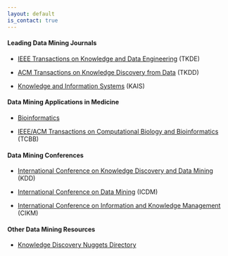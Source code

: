 ```yaml
---
layout: default
is_contact: true
---
```

#### Leading Data Mining Journals

* [IEEE Transactions on Knowledge and Data Engineering](https://dblp.uni-trier.de/db/journals/tkde/) (TKDE)

* [ACM Transactions on Knowledge Discovery from Data](https://dblp.uni-trier.de/db/journals/tkdd/) (TKDD)

* [Knowledge and Information Systems](https://dblp.uni-trier.de/db/journals/kais/) (KAIS)

#### Data Mining Applications in Medicine

* [Bioinformatics](https://dblp.uni-trier.de/db/journals/bioinformatics/)

* [IEEE/ACM Transactions on Computational Biology and Bioinformatics](https://dblp.uni-trier.de/db/journals/tcbb/) (TCBB)

#### Data Mining Conferences

* [International Conference on Knowledge Discovery and Data Mining](https://www.kdd.org/) (KDD)

* [International Conference on Data Mining](http://icdm.bigke.org/) (ICDM)

* [International Conference on Information and Knowledge Management](http://www.cikmconference.org/) (CIKM)

#### Other Data Mining Resources

* [Knowledge Discovery Nuggets Directory](https://www.kdnuggets.com/)
